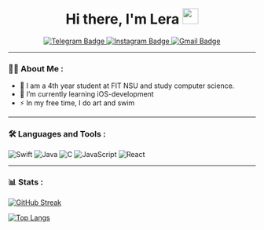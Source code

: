 <div id="header" align="center">
  <h1 align="center">
    Hi there, I'm Lera
    <img src="https://github.com/blackcater/blackcater/raw/main/images/Hi.gif" height="32"/>
  </h1>
  <div id="badges">
    <a href="https://t.me/leraoaoaoaoa">
      <img src="https://img.shields.io/badge/Telegram-2CA5E0?style=for-the-badge&logo=telegram&logoColor=white" alt="Telegram Badge"/>
    </a>
    <a href="https://www.instagram.com/_lerabbb_?igsh=NTc4MTIwNjQ2YQ==">
      <img src="https://img.shields.io/badge/Instagram-%23E4405F.svg?style=for-the-badge&logo=Instagram&logoColor=white" alt="Instagram Badge"/>
    </a>
    <a href="mailto:lerabubl@gmail.com">
      <img src="https://img.shields.io/badge/Gmail-D14836?style=for-the-badge&logo=gmail&logoColor=white" alt="Gmail Badge"/>
    </a>
  </div>
  <img src="https://komarev.com/ghpvc/?username=lerabbb&style=flat-square&color=blue" alt=""/>
</div>

---

### :raising_hand_woman: About Me :

- 🔭 I am a 4th year student at FIT NSU and study computer science. 
- 🌱 I’m currently learning iOS-development
- ⚡ In my free time, I do art and swim

---

### :hammer_and_wrench: Languages and Tools :
![Swift](https://img.shields.io/badge/swift-F54A2A?style=for-the-badge&logo=swift&logoColor=white)
![Java](https://img.shields.io/badge/java-%23ED8B00.svg?style=for-the-badge&logo=openjdk&logoColor=white)
![C](https://img.shields.io/badge/c-%2300599C.svg?style=for-the-badge&logo=c&logoColor=white)
![JavaScript](https://img.shields.io/badge/javascript-%23323330.svg?style=for-the-badge&logo=javascript&logoColor=%23F7DF1E)
![React](https://img.shields.io/badge/react-%2320232a.svg?style=for-the-badge&logo=react&logoColor=%2361DAFB)

---

### :bar_chart: Stats :

[![GitHub Streak](http://github-readme-streak-stats.herokuapp.com?user=lerabbb&theme=dark&background=000000)](https://git.io/streak-stats)

[![Top Langs](https://github-readme-stats.vercel.app/api/top-langs/?username=lerabbb&layout=compact&theme=vision-friendly-dark)](https://github.com/anuraghazra/github-readme-stats)

